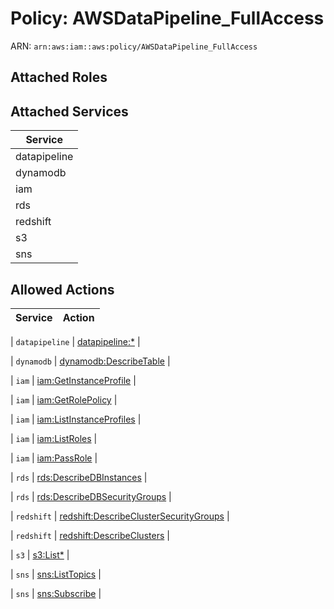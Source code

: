 # Policy: AWSDataPipeline_FullAccess

ARN: `arn:aws:iam::aws:policy/AWSDataPipeline_FullAccess`

## Attached Roles

## Attached Services

| Service |
|---------|
| datapipeline |
| dynamodb |
| iam |
| rds |
| redshift |
| s3 |
| sns |

## Allowed Actions

| Service | Action |
|:-------:|--------|

| `datapipeline` | [datapipeline:*](../actions.md#datapipeline:all) |

| `dynamodb` | [dynamodb:DescribeTable](../actions.md#dynamodb:describetable) |

| `iam` | [iam:GetInstanceProfile](../actions.md#iam:getinstanceprofile) |

| `iam` | [iam:GetRolePolicy](../actions.md#iam:getrolepolicy) |

| `iam` | [iam:ListInstanceProfiles](../actions.md#iam:listinstanceprofiles) |

| `iam` | [iam:ListRoles](../actions.md#iam:listroles) |

| `iam` | [iam:PassRole](../actions.md#iam:passrole) |

| `rds` | [rds:DescribeDBInstances](../actions.md#rds:describedbinstances) |

| `rds` | [rds:DescribeDBSecurityGroups](../actions.md#rds:describedbsecuritygroups) |

| `redshift` | [redshift:DescribeClusterSecurityGroups](../actions.md#redshift:describeclustersecuritygroups) |

| `redshift` | [redshift:DescribeClusters](../actions.md#redshift:describeclusters) |

| `s3` | [s3:List*](../actions.md#s3:listall) |

| `sns` | [sns:ListTopics](../actions.md#sns:listtopics) |

| `sns` | [sns:Subscribe](../actions.md#sns:subscribe) |
